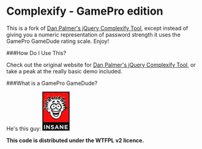 Complexify - GamePro edition
====================

This is a fork of [Dan Palmer's jQuery Complexify Tool](http://danpalmer.me/jquery-complexify), except instead of giving you a numeric representation of password strength it uses the GamePro GameDude rating scale. Enjoy!

###How Do I Use This?

Check out the original website for [Dan Palmer's jQuery Complexify Tool](http://danpalmer.me/jquery-complexify), or take a peak at the really basic demo included.

###What is a GamePro GameDude?

He's this guy:
![Alt text](insane.png "Insane")

**This code is distributed under the WTFPL v2 licence.**